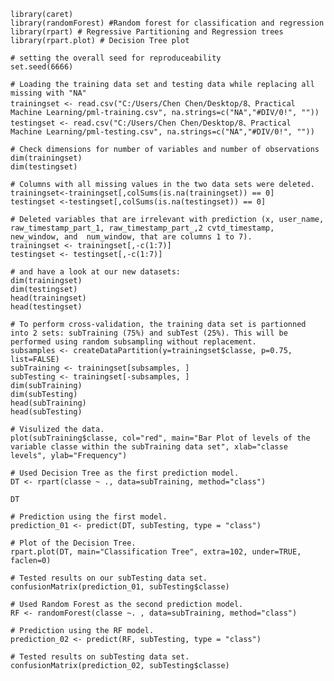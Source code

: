 ```{r warning=FALSE, error=FALSE}
library(caret)
library(randomForest) #Random forest for classification and regression
library(rpart) # Regressive Partitioning and Regression trees
library(rpart.plot) # Decision Tree plot
```

```{r warning=FALSE, error=FALSE}
# setting the overall seed for reproduceability
set.seed(6666)
```

```{r warning=FALSE, error=FALSE}
# Loading the training data set and testing data while replacing all missing with "NA"
trainingset <- read.csv("C:/Users/Chen Chen/Desktop/8、Practical Machine Learning/pml-training.csv", na.strings=c("NA","#DIV/0!", ""))
testingset <- read.csv("C:/Users/Chen Chen/Desktop/8、Practical Machine Learning/pml-testing.csv", na.strings=c("NA","#DIV/0!", ""))
```

```{r warning=FALSE, error=FALSE}
# Check dimensions for number of variables and number of observations
dim(trainingset)
dim(testingset)
```

```{r warning=FALSE, error=FALSE}
# Columns with all missing values in the two data sets were deleted.  
trainingset<-trainingset[,colSums(is.na(trainingset)) == 0]
testingset <-testingset[,colSums(is.na(testingset)) == 0]
```

```{r warning=FALSE, error=FALSE}
# Deleted variables that are irrelevant with prediction (x, user_name, raw_timestamp_part_1, raw_timestamp_part_,2 cvtd_timestamp, new_window, and  num_window, that are columns 1 to 7).
trainingset <- trainingset[,-c(1:7)]
testingset <- testingset[,-c(1:7)]
```

```{r warning=FALSE, error=FALSE}
# and have a look at our new datasets:
dim(trainingset)
dim(testingset)
head(trainingset)
head(testingset)
```

```{r warning=FALSE, error=FALSE}
# To perform cross-validation, the training data set is partionned into 2 sets: subTraining (75%) and subTest (25%). This will be performed using random subsampling without replacement.
subsamples <- createDataPartition(y=trainingset$classe, p=0.75, list=FALSE)
subTraining <- trainingset[subsamples, ] 
subTesting <- trainingset[-subsamples, ]
dim(subTraining)
dim(subTesting)
head(subTraining)
head(subTesting)
```

```{r warning=FALSE, error=FALSE}
# Visulized the data.
plot(subTraining$classe, col="red", main="Bar Plot of levels of the variable classe within the subTraining data set", xlab="classe levels", ylab="Frequency")
```

```{r warning=FALSE, error=FALSE}
# Used Decision Tree as the first prediction model.
DT <- rpart(classe ~ ., data=subTraining, method="class")

DT

# Prediction using the first model.
prediction_01 <- predict(DT, subTesting, type = "class")
```

```{r warning=FALSE, error=FALSE}
# Plot of the Decision Tree.
rpart.plot(DT, main="Classification Tree", extra=102, under=TRUE, faclen=0)
```

```{r warning=FALSE, error=FALSE}
# Tested results on our subTesting data set.
confusionMatrix(prediction_01, subTesting$classe)
```

```{r warning=FALSE, error=FALSE}
# Used Random Forest as the second prediction model. 
RF <- randomForest(classe ~. , data=subTraining, method="class")
```

```{r warning=FALSE, error=FALSE}
# Prediction using the RF model.
prediction_02 <- predict(RF, subTesting, type = "class")
```

```{r warning=FALSE, error=FALSE}
# Tested results on subTesting data set.
confusionMatrix(prediction_02, subTesting$classe)
```
